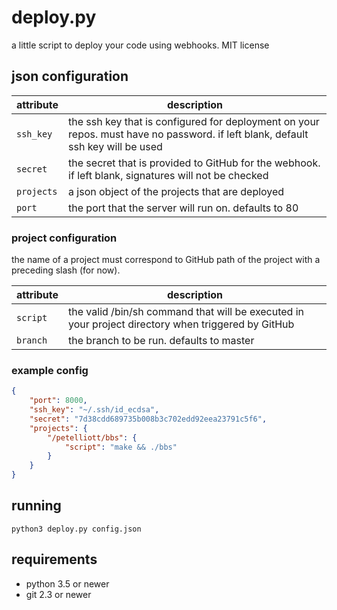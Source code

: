 # deploy.py

a little script to deploy your code using webhooks. MIT license

## json configuration

| attribute | description |
|-----------|-------------|
| `ssh_key` | the ssh key that is configured for deployment on your repos. must have no password. if left blank, default ssh key will be used |
| `secret`  | the secret that is provided to GitHub for the webhook. if left blank, signatures will not be checked |
| `projects`| a json object of the projects that are deployed |
| `port`    | the port that the server will run on. defaults to 80 |

### project configuration

the name of a project must correspond to GitHub path of the project with a preceding slash (for now).
 
| attribute | description |
|-----------|-------------|
| `script`  | the valid /bin/sh command that will be executed in your project directory when triggered by GitHub |
| `branch`  | the branch to be run. defaults to master |

### example config

```json
{
    "port": 8000,
    "ssh_key": "~/.ssh/id_ecdsa",
    "secret": "7d38cdd689735b008b3c702edd92eea23791c5f6",
    "projects": {
        "/petelliott/bbs": {
            "script": "make && ./bbs"
        }
    }
}
```

## running

```
python3 deploy.py config.json
```

## requirements

- python 3.5 or newer
- git 2.3 or newer
